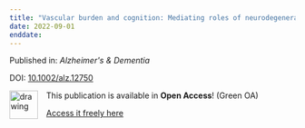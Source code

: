 ```yaml
---
title: "Vascular burden and cognition: Mediating roles of neurodegeneration and amyloid PET"
date: 2022-09-01
enddate:
---
```


Published in: *Alzheimer's &amp; Dementia*

DOI: [10.1002/alz.12750](https://doi.org/10.1002/alz.12750)

<img src="https://upload.wikimedia.org/wikipedia/commons/thumb/9/90/Open_Access_logo_PLoS_white_green.svg/576px-Open_Access_logo_PLoS_white_green.svg.png" alt="drawing" width="50" align="left"/> &nbsp;&nbsp;&nbsp;This publication is available in **Open Access**! (Green OA)

&nbsp;&nbsp;&nbsp;<a href="https://doi.org/10.1101/2021.12.24.21267786" download>Access it freely here</a>

